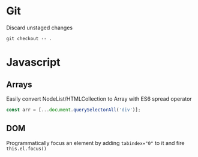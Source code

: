 # Git
Discard unstaged changes
```
git checkout -- .
```

# Javascript

## Arrays
Easily convert NodeList/HTMLCollection to Array with ES6 spread operator
```javascript
const arr = [...document.querySelectorAll('div')];
```

## DOM
Programmatically focus an element by adding `tabindex="0"` to it and fire `this.el.focus()`

